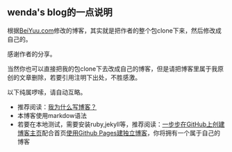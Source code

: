 ## wenda's blog的一点说明

根据[BeiYuu.com](http://beiyuu.com)修改的博客，其实就是把作者的整个包clone下来，然后修改成自己的。

感谢作者的分享。

当然你也可以直接把我的包clone下去改成自己的博客，但是请把博客里属于我原创的文章删除，若要引用注明下出处，不胜感激。

以下纯属啰嗦，请自动互略。

* 推荐阅读：[我为什么写博客？](http://beiyuu.com/why-blog/)
* 本博客使用markdow语法
* 若要在本地测试，需要安装ruby,jekyll等，推荐阅读：[一步步在GitHub上创建博客主页](http://www.pchou.info/web-build/2013/01/03/build-github-blog-page-01.html)配合首页[使用Github Pages建独立博客](http://www.isme.wang/github-pages)，你将拥有一个属于自己的博客